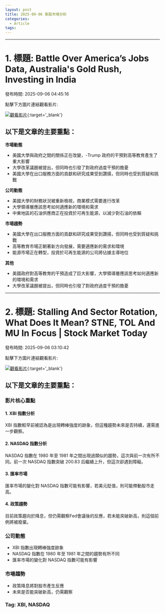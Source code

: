 ```yaml
---
layout: post
title: 2025-09-06 美股市場分析
categories:
  - Article
tags:
---
```


---
# 1. 標題: Battle Over America’s Jobs Data, Australia's Gold Rush, Investing in India
發布時間: 2025-09-06 04:45:16

點擊下方圖片連結觀看影片:

 [![觀看影片](https://i.ytimg.com/vi/tBMLhAeQs_4/sddefault.jpg)](https://www.youtube.com/watch?v=tBMLhAeQs_4){:target='_blank'}

## 以下是文章的主要重點：

**市場動態**

* 美國大學與政府之間的關係正在改變，-Trump 政府的干預對高等教育產生了重大影響
* 大學改革議題被提出，但同時也引發了對政府過度干預的擔憂
* 美國大學在出口服務方面的貢獻和研究成果受到讚揚，但同時也受到質疑和挑戰

**公司動態**

* 美國大學的財務狀況被重新檢視，商業模式需要進行改革
* 大學領導層應該思考如何適應新的環境和需求
* 中東地區的石油供應商正在投資於可再生能源，以減少對石油的依賴

**市場趨勢**

* 美國大學在出口服務方面的貢獻和研究成果受到讚揚，但同時也受到質疑和挑戰
* 高等教育市場正朝著新方向發展，需要適應新的需求和環境
* 能源市場正在轉型，投資於可再生能源的公司將佔據主導地位

**其他**

* 美國政府對高等教育的干預造成了巨大影響，大學領導層應該思考如何適應新的環境和需求
* 大學改革議題被提出，但同時也引發了對政府過度干預的擔憂

---
# 2. 標題: Stalling And Sector Rotation, What Does It Mean? STNE, TOL And MU In Focus | Stock Market Today
發布時間: 2025-09-06 03:10:42

點擊下方圖片連結觀看影片:

 [![觀看影片](https://i.ytimg.com/vi/sjFLbB8na64/sddefault.jpg)](https://www.youtube.com/watch?v=sjFLbB8na64){:target='_blank'}

## 以下是文章的主要重點：

### 影片核心重點

#### 1. XBI 指數分析
XBI 指數較早前被認為是出現轉棒強度的跡象，但這種趨勢未來是否持續，還需進一步觀察。

#### 2. NASDAQ 指數分析
NASDAQ 指數在 1980 年至 1981 年之間出現過類似的趨勢，這次與前一次有所不同。前一次 NASDAQ 指數突破 200.83 后繼續上升，但這次卻遇到障礙。

#### 3. 匯率市場
匯率市場的變化對 NASDAQ 指數可能有影響，若美元貶值，則可能帶動股市走高。

#### 4. 政策趨勢
目前政策趨向於降息，但仍需觀察Fed會議後的反應，若未能突破新高，則這個前例將被廢棄。

### 公司動態

- XBI 指數出現轉棒強度跡象
- NASDAQ 指數在 1980 年至 1981 年之間的趨勢有所不同
- 匯率市場的變化對 NASDAQ 指數可能有影響

### 市場趨勢

- 政策降息將對股市產生反應
- 未來是否能突破新高，仍需觀察

### Tag: XBI, NASDAQ

